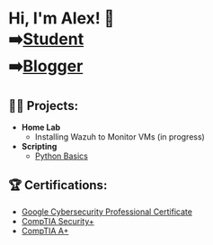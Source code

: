 <h1>Hi, I'm Alex! 👋 <br/> ➡️<a href="https://www.linkedin.com/in/alexperez45/">Student</a>  <br/> ➡️<a href="https://medium.com/@alperez45">Blogger</a> </h1> 

<h2>👨‍💻 Projects:</h2>

- <b>Home Lab</b>
  - Installing Wazuh to Monitor VMs (in progress)
- <b>Scripting</b>
  - [Python Basics](https://github.com/alexperez45/PythonBasics)


<h2>🏆 Certifications:</h2>

- [Google Cybersecurity Professional Certificate](https://coursera.org/share/1ce1ac9d21eb551686e93f7509fabe86)
- [CompTIA Security+](https://www.certmetrics.com/comptia/electronic_certificate.aspx?cert=ED88FBDD309BF39BA8C297A66E4FC5E8O099A586D44CB66C4AE556F02A4513049)
- [CompTIA A+](https://www.certmetrics.com/comptia/electronic_certificate.aspx?cert=3F095DAA6BB1A89F0A0B0BD0B77DAE1FOBDEFBFB6242B1B5E5EFE29921C5CA0C6)

<!---
alexperez45/alexperez45 is a ✨ special ✨ repository because its `README.md` (this file) appears on your GitHub profile.
You can click the Preview link to take a look at your changes.
--->
